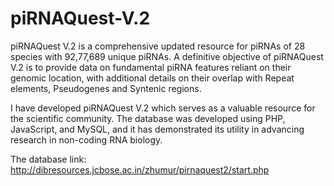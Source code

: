 # piRNAQuest-V.2
piRNAQuest V.2 is a comprehensive updated resource for piRNAs of 28 species with 92,77,689 unique piRNAs. 
A definitive objective of piRNAQuest V.2 is to provide data on fundamental piRNA features reliant on their genomic location, with additional details on their overlap with Repeat elements, Pseudogenes and Syntenic regions.

I have developed piRNAQuest V.2 which serves as a valuable resource for the scientific community. The database was developed using PHP, JavaScript, and MySQL, and it has demonstrated its utility in advancing research in non-coding RNA biology.

The database link: http://dibresources.jcbose.ac.in/zhumur/pirnaquest2/start.php
